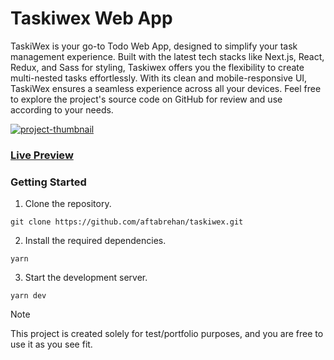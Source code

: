 # Taskiwex Web App

TaskiWex is your go-to Todo Web App, designed to simplify your task management experience. Built with the latest tech stacks like Next.js, React, Redux, and Sass for styling, Taskiwex offers you the flexibility to create multi-nested tasks effortlessly. With its clean and mobile-responsive UI, TaskiWex ensures a seamless experience across all your devices. Feel free to explore the project's source code on GitHub for review and use according to your needs.

<a href="https://aftabrehan.com/portfolio/nested-tasks-management-app"><img src="https://github.com/aftabrehan/taskiwex/assets/93012310/bca8eb08-37c9-4166-8524-b5abd6d7c4aa" alt="project-thumbnail"/></a>

### [Live Preview](https://taskiwex.vercel.app)

### Getting Started

1. Clone the repository.

```
git clone https://github.com/aftabrehan/taskiwex.git
```

2. Install the required dependencies.

```
yarn
```

3. Start the development server.

```
yarn dev
```

> [!NOTE]
> This project is created solely for test/portfolio purposes, and you are free to use it as you see fit.
